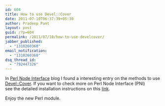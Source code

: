 ```yaml
---
id: 604
title: How to use Devel::Cover
date: 2011-07-10T06:37:39+05:30
author: Pradeep Pant
layout: post
guid: /?p=604
permalink: /2011/07/10/how-to-use-develcover/
jabber_published:
  - "1310260360"
email_notification:
  - "1310260360"
dsq_thread_id:
  - "792447326"
---
```

In [Perl Node Interface](http://search.cpan.org/~fibo/PNI-0.15/) blog I found a interesting entry on the methods to use [Devel::Cover](http://search.cpan.org/~pjcj/Devel-Cover-0.78/). If you want to check more on Perl Node Interface (PNI) see the detailed installation instructions on this [link](http://perl-node-interface.blogspot.com/p/installation.html).

Enjoy the new Perl module.

&nbsp;